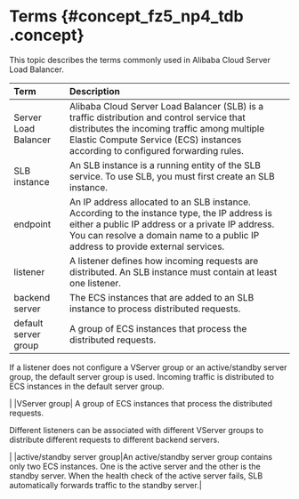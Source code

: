 # Terms {#concept_fz5_np4_tdb .concept}

This topic describes the terms commonly used in Alibaba Cloud Server Load Balancer.

|Term|Description|
|:---|:----------|
|Server Load Balancer|Alibaba Cloud Server Load Balancer \(SLB\) is a traffic distribution and control service that distributes the incoming traffic among multiple Elastic Compute Service \(ECS\) instances according to configured forwarding rules.|
|SLB instance|An SLB instance is a running entity of the SLB service. To use SLB, you must first create an SLB instance.|
|endpoint|An IP address allocated to an SLB instance. According to the instance type, the IP address is either a public IP address or a private IP address. You can resolve a domain name to a public IP address to provide external services.|
|listener|A listener defines how incoming requests are distributed. An SLB instance must contain at least one listener.|
|backend server|The ECS instances that are added to an SLB instance to process distributed requests.|
|default server group| A group of ECS instances that process the distributed requests.

 If a listener does not configure a VServer group or an active/standby server group, the default server group is used. Incoming traffic is distributed to ECS instances in the default server group.

 |
|VServer group| A group of ECS instances that process the distributed requests.

 Different listeners can be associated with different VServer groups to distribute different requests to different backend servers.

 |
|active/standby server group|An active/standby server group contains only two ECS instances. One is the active server and the other is the standby server. When the health check of the active server fails, SLB automatically forwards traffic to the standby server.|

